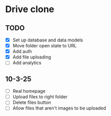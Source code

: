 # Drive clone

## TODO

- [x] Set up database and data models
- [x] Move folder open state to URL
- [x] Add auth
- [x] Add file uploading
- [ ] Add analytics

## 10-3-25

- [ ] Real homepage
- [ ] Upload files to right folder
- [ ] Delete files button
- [ ] Allow files that aren't images to be uploaded
